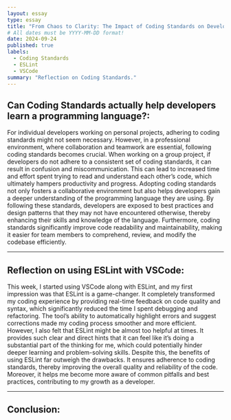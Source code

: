 ```yaml
---
layout: essay
type: essay
title: "From Chaos to Clarity: The Impact of Coding Standards on Development"
# All dates must be YYYY-MM-DD format!
date: 2024-09-24
published: true
labels:
  - Coding Standards
  - ESLint
  - VSCode
summary: "Reflection on Coding Standards."
---
```


## Can Coding Standards actually help developers learn a programming language?: 
For individual developers working on personal projects, adhering to coding standards might not seem necessary. However, in a professional environment, where collaboration and teamwork are essential, following coding standards becomes crucial. When working on a group project, if developers do not adhere to a consistent set of coding standards, it can result in confusion and miscommunication. This can lead to increased time and effort spent trying to read and understand each other’s code, which ultimately hampers productivity and progress. Adopting coding standards not only fosters a collaborative environment but also helps developers gain a deeper understanding of the programming language they are using. By following these standards, developers are exposed to best practices and design patterns that they may not have encountered otherwise, thereby enhancing their skills and knowledge of the language. Furthermore, coding standards significantly improve code readability and maintainability, making it easier for team members to comprehend, review, and modify the codebase efficiently.

<hr>

## Reflection on using ESLint with VSCode:   

This week, I started using VSCode along with ESLint, and my first impression was that ESLint is a game-changer. It completely transformed my coding experience by providing real-time feedback on code quality and syntax, which significantly reduced the time I spent debugging and refactoring. The tool’s ability to automatically highlight errors and suggest corrections made my coding process smoother and more efficient. However, I also felt that ESLint might be almost too helpful at times. It provides such clear and direct hints that it can feel like it’s doing a substantial part of the thinking for me, which could potentially hinder deeper learning and problem-solving skills. Despite this, the benefits of using ESLint far outweigh the drawbacks. It ensures adherence to coding standards, thereby improving the overall quality and reliability of the code. Moreover, it helps me become more aware of common pitfalls and best practices, contributing to my growth as a developer.
<hr>

## Conclusion:


